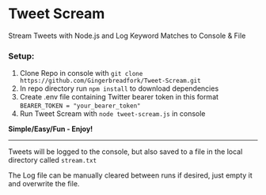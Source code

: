 # Tweet Scream

Stream Tweets with Node.js and Log Keyword Matches to Console &amp; File

### Setup:

1. Clone Repo in console with ```git clone https://github.com/Gingerbreadfork/Tweet-Scream.git```
2. In repo directory run ```npm install``` to download dependencies
3. Create .env file containing Twitter bearer token in this format ```BEARER_TOKEN = "your_bearer_token"```
4. Run Tweet Scream with ```node tweet-scream.js``` in console

**Simple/Easy/Fun - Enjoy!**

------

Tweets will be logged to the console, but also saved to a file in the local directory called ```stream.txt```

The Log file can be manually cleared between runs if desired, just empty it and overwrite the file.

